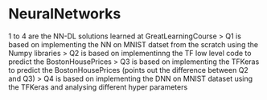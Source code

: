 # NeuralNetworks
1 to 4 are the NN-DL solutions learned at GreatLearningCourse 
    > Q1 is based on implementing the NN on MNIST datset from the scratch using the Numpy libraries
    > Q2 is based on implementinng the TF low level code to predict the BostonHousePrices
    > Q3 is based on implementing the TFKeras to predict the BostonHousePrices (points out the difference between Q2 and Q3)
    > Q4 is based on implementing the DNN on MNIST dataset using the TFKeras and analysing different hyper parameters

